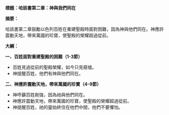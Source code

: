 **標題：哈該書第二章：神與我們同在**

**摘要：**

哈該書第二章鼓勵以色列百姓在重建聖殿時面對困難，因為神與他們同在。神應許震動天地，帶來萬國的珍寶，使聖殿的榮耀超過從前。

**大綱：**

**一、百姓面對重建聖殿的困難（1-3節）**
* 百姓見過從前的聖殿榮耀，如今只見廢墟。
* 神提醒百姓，他們有神與他們同在。

**二、神應許震動天地，帶來萬國的珍寶（4-9節）**
* 神呼籲百姓剛強，因為祂與他們同在。
* 神應許震動天地，帶來萬國的珍寶，使聖殿的榮耀超過從前。
* 神提醒百姓，祂的靈始終住在他們中間，他們不要懼怕。